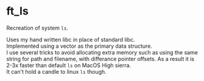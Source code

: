 # ft_ls
Recreation of system `ls`.

Uses my hand written libc in place of standard libc.  
Implemented using a vector as the primary data structure.  
I use several tricks to avoid allocating extra memory such as
using the same string for path and filename, with differance pointer offsets.
As a result it is 2-3x faster than default `ls` on MacOS High sierra.  
It can't hold a candle to linux `ls` though.
